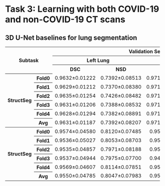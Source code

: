 # Task 3: Learning with both COVID-19 and non-COVID-19 CT scans
## 3D U-Net baselines for lung segmentation
<table>
<tr>
    <th rowspan="3" colspan="2"><center>Subtask<br/>
    <th colspan="4"><center>Validation Set</td>
    <th colspan="4"><center>Testing Set</td>
</tr>
<tr>
    <th colspan="2"><center>Left Lung</td>
    <th colspan="2"><center>Right Lung</td>
    <th colspan="2"><center>Left Lung</td>
    <th colspan="2"><center>Right Lung</td>
</tr>
<tr>
    <th><center>DSC</td>
    <th><center>NSD</td>
    <th><center>DSC</td>
    <th><center>NSD</td>
    <th><center>DSC</td>
    <th><center>NSD</td>
    <th><center>DSC</td>
    <th><center>NSD</td>
</tr>
<tr>
    <th rowspan="6"><center>StructSeg<br/>
    <th><center>Fold0</td>
    <td><center>0.9632±0.01222</td>
    <td><center>0.7392±0.08513</td>
    <td><center>0.9718±0.003526</td>
    <td><center>0.7393±0.07017</td>
    <td><center>0.9737±0.01928</td>
    <td><center>0.9033±0.05893</td>
    <td><center>0.9760±0.02040</td>
    <td><center>0.9082±0.06067</td>
</tr>
<tr>
    <th><center>Fold1</td>
    <td><center>0.9629±0.01212</td>
    <td><center>0.7370±0.08380</td>
    <td><center>0.9714±0.003654</td>
    <td><center>0.7342±0.07034</td>
    <td><center>0.9768±0.01287</td>
    <td><center>0.9103±0.05301</td>
    <td><center>0.9799±0.01138</td>
    <td><center>0.9178±0.04883</td>
</tr>
<tr>
    <th><center>Fold2</td>
    <td><center>0.9635±0.01254</td>
    <td><center>0.7426±0.08482</td>
    <td><center>0.9719±0.003474</td>
    <td><center>0.7399±0.06888</td>
    <td><center>0.9681±0.03147</td>
    <td><center>0.8937±0.08818</td>
    <td><center>0.9761±0.02844</td>
    <td><center>0.9094±0.07768</td>
</tr>
<tr>
    <th><center>Fold3</td>
    <td><center>0.9631±0.01206</td>
    <td><center>0.7388±0.08532</td>
    <td><center>0.9719±0.003377</td>
    <td><center>0.7394±0.06996</td>
    <td><center>0.9693±0.02504</td>
    <td><center>0.9066±0.05615</td>
    <td><center>0.9725±0.02522</td>
    <td><center>0.9128±0.06349</td>
</tr>
<tr>
    <th><center>Fold4</td>
    <td><center>0.9628±0.01294</td>
    <td><center>0.7382±0.08891</td>
    <td><center>0.9717±0.003885</td>
    <td><center>0.7383±0.07256</td>
    <td><center>0.9777±0.01294</td>
    <td><center>0.9159±0.05313</td>
    <td><center>0.9804±0.01332</td>
    <td><center>0.9199±0.05670</td>
</tr> 
<tr>
    <th><center>Avg</td>
    <td><center>0.9631±0.01187</td>
    <td><center>0.7392±0.08207</td>
    <td><center>0.9717±0.003443</td>
    <td><center>0.7382±0.06749</td>
    <td><center>0.9731±0.02136</td>
    <td><center>0.9060±0.06212</td>
    <td><center>0.9770±0.02050</td>
    <td><center>0.9136±0.06078</td>
</tr>   
<tr>
    <th rowspan="6"><center>StructSeg<br/>
    <th><center>Fold0</td>
    <td><center>0.9574±0.04580</td>
    <td><center>0.8120±0.07485</td>
    <td><center>0.9547±0.1087</td>
    <td><center>0.8097±0.1089</td>
    <td><center>0.9272±0.06327</td>
    <td><center>0.7535±0.1448</td>
    <td><center>0.9297±0.06976</td>
    <td><center>0.8526±0.1603</td>
</tr>
<tr>
    <th><center>Fold1</td>
    <td><center>0.9536±0.05027</td>
    <td><center>0.8053±0.08703</td>
    <td><center>0.9516±0.1108</td>
    <td><center>0.8047±0.1141</td>
    <td><center>0.9223±0.07158</td>
    <td><center>0.7357±0.1749</td>
    <td><center>0.9427±0.03816</td>
    <td><center>0.7668±0.1431</td>
</tr>
<tr>
    <th><center>Fold2</td>
    <td><center>0.9535±0.04857</td>
    <td><center>0.7971±0.08188</td>
    <td><center>0.9523±0.1088</td>
    <td><center>0.7998±0.1125</td>
    <td><center>0.9409±0.04120</td>
    <td><center>0.7739±0.1199</td>
    <td><center>0.9379±0.05813</td>
    <td><center>0.7555±0.1623</td>
</tr>
<tr>
    <th><center>Fold3</td>
    <td><center>0.9537±0.04944</td>
    <td><center>0.7975±0.07700</td>
    <td><center>0.9484±0.1115</td>
    <td><center>0.7950±0.1163</td>
    <td><center>0.9357±0.05080</td>
    <td><center>0.7786±0.1162</td>
    <td><center>0.9358±0.05910</td>
    <td><center>0.7820±0.1325</td>
</tr>
<tr>
    <th><center>Fold4</td>
    <td><center>0.9569±0.04607</td>
    <td><center>0.8114±0.07851</td>
    <td><center>0.9550±0.1086</td>
    <td><center>0.8091±0.1095</td>
    <td><center>0.9476±0.03763</td>
    <td><center>0.8053±0.1049</td>
    <td><center>0.9512±0.03294</td>
    <td><center>0.8052±0.1113</td>
</tr> 
<tr>
    <th><center>Avg</td>
    <td><center>0.9550±0.04785</td>
    <td><center>0.8047±0.07983</td>
    <td><center>0.9524±0.1092</td>
    <td><center>0.8036±0.1117</td>
    <td><center>0.9347±0.0538</td>
    <td><center>0.7694±0.1332</td>
    <td><center>0.9395±0.05260</td>
    <td><center>0.7724±0.1408</td>
</tr>  
</table>
